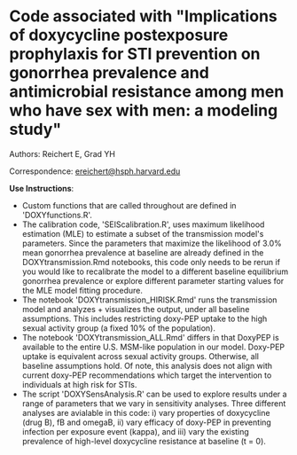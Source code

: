 # Code associated with "Implications of doxycycline postexposure prophylaxis for STI prevention on gonorrhea prevalence and antimicrobial resistance among men who have sex with men: a modeling study"

Authors: Reichert E, Grad YH

Correspondence: ereichert@hsph.harvard.edu

**Use Instructions**:

- Custom functions that are called throughout are defined in 'DOXYfunctions.R'.
- The calibration code, 'SEIScalibration.R', uses maximum likelihood estimation (MLE) to estimate a subset of the transmission model's parameters. Since the parameters that maximize the likelihood of 3.0% mean gonorrhea prevalence at baseline are already defined in the DOXYtransmission.Rmd notebooks, this code only needs to be rerun if you would like to recalibrate the model to a different baseline equilibrium gonorrhea prevalence or explore different parameter starting values for the MLE model fitting procedure.
- The notebook 'DOXYtransmission_HIRISK.Rmd' runs the transmission model and analyzes + visualizes the output, under all baseline assumptions. This includes restricting doxy-PEP uptake to the high sexual activity group (a fixed 10% of the population).
- The notebook 'DOXYtransmission_ALL.Rmd' differs in that DoxyPEP is available to the entire U.S. MSM-like population in our model. Doxy-PEP uptake is equivalent across sexual activity groups. Otherwise, all baseline assumptions hold. Of note, this analysis does not align with current doxy-PEP recommendations which target the intervention to individuals at high risk for STIs.
- The script 'DOXYSensAnalysis.R' can be used to explore results under a range of parameters that we vary in sensitivity analyses. Three different analyses are avialable in this code: i) vary properties of doxycycline (drug B), fB and omegaB, ii) vary efficacy of doxy-PEP in preventing infection per exposure event (kappa), and iii) vary the existing prevalence of high-level doxycycline resistance at baseline (t = 0).
